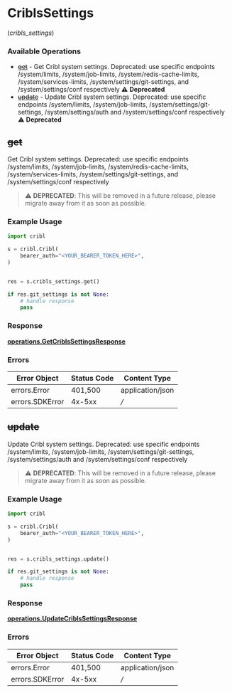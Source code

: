 # CriblsSettings
(*cribls_settings*)

### Available Operations

* [~~get~~](#get) - Get Cribl system settings. Deprecated: use specific endpoints /system/limits, /system/job-limits, /system/redis-cache-limits, /system/services-limits, /system/settings/git-settings, and /system/settings/conf respectively :warning: **Deprecated**
* [~~update~~](#update) - Update Cribl system settings. Deprecated: use specific endpoints /system/limits, /system/job-limits, /system/settings/git-settings, /system/settings/auth and /system/settings/conf respectively :warning: **Deprecated**

## ~~get~~

Get Cribl system settings. Deprecated: use specific endpoints /system/limits, /system/job-limits, /system/redis-cache-limits, /system/services-limits, /system/settings/git-settings, and /system/settings/conf respectively

> :warning: **DEPRECATED**: This will be removed in a future release, please migrate away from it as soon as possible.

### Example Usage

```python
import cribl

s = cribl.Cribl(
    bearer_auth="<YOUR_BEARER_TOKEN_HERE>",
)


res = s.cribls_settings.get()

if res.git_settings is not None:
    # handle response
    pass

```


### Response

**[operations.GetCriblsSettingsResponse](../../models/operations/getcriblssettingsresponse.md)**
### Errors

| Error Object     | Status Code      | Content Type     |
| ---------------- | ---------------- | ---------------- |
| errors.Error     | 401,500          | application/json |
| errors.SDKError  | 4x-5xx           | */*              |

## ~~update~~

Update Cribl system settings. Deprecated: use specific endpoints /system/limits, /system/job-limits, /system/settings/git-settings, /system/settings/auth and /system/settings/conf respectively

> :warning: **DEPRECATED**: This will be removed in a future release, please migrate away from it as soon as possible.

### Example Usage

```python
import cribl

s = cribl.Cribl(
    bearer_auth="<YOUR_BEARER_TOKEN_HERE>",
)


res = s.cribls_settings.update()

if res.git_settings is not None:
    # handle response
    pass

```


### Response

**[operations.UpdateCriblsSettingsResponse](../../models/operations/updatecriblssettingsresponse.md)**
### Errors

| Error Object     | Status Code      | Content Type     |
| ---------------- | ---------------- | ---------------- |
| errors.Error     | 401,500          | application/json |
| errors.SDKError  | 4x-5xx           | */*              |
